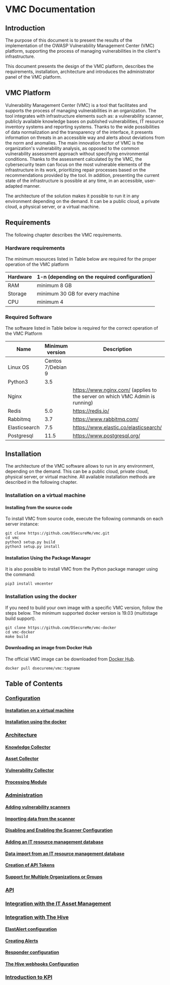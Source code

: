 # VMC Documentation
## Introduction
The purpose of this document is to present the results of the implementation of the OWASP Vulnerability Management Center (VMC) platform, supporting the process of managing vulnerabilities in the client's infrastructure.

This document presents the design of the VMC platform, describes the requirements, installation, architecture and introduces the administrator panel of the VMC platform.

## VMC Platform
Vulnerability Management Center (VMC) is a tool that facilitates and supports the process of managing vulnerabilities in an organization. The tool integrates with infrastructure elements such as: a vulnerability scanner, publicly available knowledge bases on published vulnerabilities, IT resource inventory systems and reporting systems. Thanks to the wide possibilities of data normalization and the transparency of the interface, it presents information on threats in an accessible way and alerts about deviations from the norm and anomalies. The main innovation factor of VMC is the organization's vulnerability analysis, as opposed to the common vulnerability assessment approach without specifying environmental conditions. Thanks to the assessment calculated by the VMC, the cybersecurity team can focus on the most vulnerable elements of the infrastructure in its work, prioritizing repair processes based on the recommendations provided by the tool. In addition, presenting the current state of the infrastructure is possible at any time, in an accessible, user-adapted manner.

The architecture of the solution makes it possible to run it in any environment depending on the demand. It can be a public cloud, a private cloud, a physical server, or a virtual machine.

## Requirements
The following chapter describes the VMC requirements.

### Hardware requirements
The minimum resources listed in Table below are required for the proper operation of the VMC platform

|Hardware|1-n (depending on the required configuration)|
|--------|---------------------------------------------|
| RAM    |minimum 8 GB                                 |
| Storage|minimum 30 GB for every machine              |
| CPU    |minimum 4                                    |

### Required Software
The software listed in Table below is required for the correct operation of the VMC Platform

|Name          |Minimum version   | Description|
|--------------|------------------|------------------------------------------------------------------------------|
| Linux OS     | Centos 7/Debian 9|                                                                              |
| Python3      |  3.5             |                                                                              |
| Nginx        |                  |https://www.nginx.com/ (applies to the server on which VMC Admin is running)  |
| Redis        |  5.0             |https://redis.io/                                                             |
| Rabbitmq     |  3.7             |https://www.rabbitmq.com/                                                     |
| Elasticsearch|  7.5             |https://www.elastic.co/elasticsearch/                                         |
| Postgresql   | 11.5             |https://www.postgresql.org/                                                   |


## Installation
The architecture of the VMC software allows to run in any environment, depending on the demand. This can be a public cloud, private cloud, physical server, or virtual machine. All available installation methods are described in the following chapter.

### Installation on a virtual machine
#### Installing from the source code
To install VMC from source code, execute the following commands on each server instance:
```
git clone https://github.com/DSecureMe/vmc.git
cd vmc
python3 setup.py build
python3 setup.py install
```

#### Installation Using the Package Manager
It is also possible to install VMC from the Python package manager using the command:
```
pip3 install vmcenter
```

### Installation using the docker
If you need to build your own image with a specific VMC version, follow the steps below. The minimum supported docker version is 19.03 (multistage build support).

```
git clone https://github.com/DSecureMe/vmc-docker
cd vmc-docker
make build
```
#### Downloading an image from Docker Hub
The official VMC image can be downloaded from [Docker Hub](https://hub.docker.com/repository/docker/dsecureme/vmc).
```
docker pull dsecureme/vmc:tagname
```


## Table of Contents
###  [Configuration](./Configuration/README.md)
#### [Installation on a virtual machine](./Configuration/README.md#installation-on-a-virtual-machine)
#### [Installation using the docker](./Configuration/README.md#installation-using-the-docker)

###  [Architecture](./Architecture/README.md)
#### [Knowledge Collector](./Architecture/README.md#knowledge-collector)
#### [Asset Collector](./Architecture/README.md#asset-collector)
#### [Vulnerability Collector](./Architecture/README.md#vulnerability-collector)
#### [Processing Module](./Architecture/README.md#processing-module)

### [Administration](./Admin-Panel/README.md)
#### [Adding vulnerability scanners](./Admin-Panel/README.md#adding-vulnerability-scanners)
#### [Importing data from the scanner](./Admin-Panel/README.md#importing-data-from-the-scanners)
#### [Disabling and Enabling the Scanner Configuration](./Admin-Panel/README.md#disabling-and-enabling-the-scanner-configurations)
#### [Adding an IT resource management database](./Admin-Panel/README.md#adding-an-it-resource-management-database)
#### [Data import from an IT resource management database](./Admin-Panel/README.md#data-import-from-an-it-resource-management-database)
#### [Creation of API Tokens](./Admin-Panel/README.md#creation-of-api-tokens)
#### [Support for Multiple Organizations or Groups](./Admin-Panel/README.md#support-for-multiple-organizations-or-groups)

### [API](./API/README.md)
### [Integration with the IT Asset Management](./AM-integration/README.md)

### [Integration with The Hive](./HIVE-Integration/README.md)
#### [ElastAlert configuration](./HIVE-Integration/README.md#elastalert-configuration)
#### [Creating Alerts](./HIVE-Integration/README.md#creating-alerts)
#### [Responder configuration](./HIVE-Integration/README.md#responder-configuration)
#### [The Hive webhooks Configuration](./HIVE-Integration/README.md#the-hive-webhooks-configuration)

### [Introduction to KPI](./KPI/README.md)
